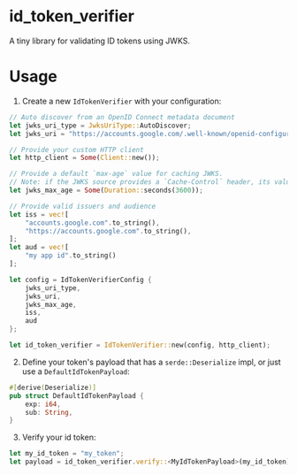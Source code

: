 # id_token_verifier

A tiny library for validating ID tokens using JWKS.

# Usage

1. Create a new `IdTokenVerifier` with your configuration:

```rust
// Auto discover from an OpenID Connect metadata document
let jwks_uri_type = JwksUriType::AutoDiscover;
let jwks_uri = "https://accounts.google.com/.well-known/openid-configuration".parse()?;

// Provide your custom HTTP client
let http_client = Some(Client::new());

// Provide a default `max-age` value for caching JWKS. 
// Note: if the JWKS source provides a `Cache-Control` header, its value will have a higher priority than the given `jwks_max_age`.
let jwks_max_age = Some(Duration::seconds(3600));

// Provide valid issuers and audience
let iss = vec![
    "accounts.google.com".to_string(),
    "https://accounts.google.com".to_string(),
];
let aud = vec![
    "my app id".to_string()
];

let config = IdTokenVerifierConfig {
    jwks_uri_type,
    jwks_uri,
    jwks_max_age,
    iss,
    aud
};

let id_token_verifier = IdTokenVerifier::new(config, http_client);
```

2. Define your token's payload that has a `serde::Deserialize` impl, or just use a `DefaultIdTokenPayload`:

```rust
#[derive(Deserialize)]
pub struct DefaultIdTokenPayload {
    exp: i64,
    sub: String,
}
```

3. Verify your id token:

```rust
let my_id_token = "my_token";
let payload = id_token_verifier.verify::<MyIdTokenPayload>(my_id_token).await?;
```
